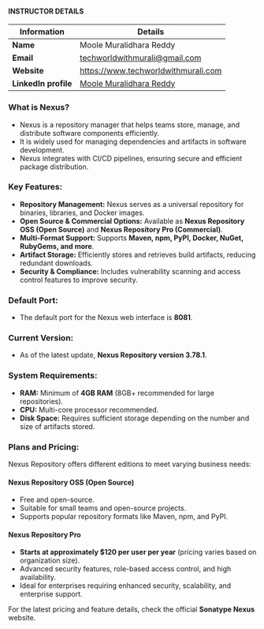 #### INSTRUCTOR DETAILS

|  Information             | Details                                                                      |
|----------------------    |------------------------------------------------------------------------------|
| **Name**                 | Moole Muralidhara Reddy                                                      |
| **Email**                | techworldwithmurali@gmail.com                                                |
| **Website**              | https://www.techworldwithmurali.com               |
| **LinkedIn profile**     | [Moole Muralidhara Reddy](https://www.linkedin.com/in/moole-muralidhara-reddy) |

### What is Nexus?  
- Nexus is a repository manager that helps teams store, manage, and distribute software components efficiently.
- It is widely used for managing dependencies and artifacts in software development.
- Nexus integrates with CI/CD pipelines, ensuring secure and efficient package distribution.  

### Key Features:  
- **Repository Management:** Nexus serves as a universal repository for binaries, libraries, and Docker images.  
- **Open Source & Commercial Options:** Available as **Nexus Repository OSS (Open Source)** and **Nexus Repository Pro (Commercial)**.  
- **Multi-Format Support:** Supports **Maven, npm, PyPI, Docker, NuGet, RubyGems, and more**.  
- **Artifact Storage:** Efficiently stores and retrieves build artifacts, reducing redundant downloads.  
- **Security & Compliance:** Includes vulnerability scanning and access control features to improve security.  

### Default Port:  
- The default port for the Nexus web interface is **8081**.  

### Current Version:  
- As of the latest update, **Nexus Repository version 3.78.1**.  

### System Requirements:  
- **RAM:** Minimum of **4GB RAM** (8GB+ recommended for large repositories).  
- **CPU:** Multi-core processor recommended.  
- **Disk Space:** Requires sufficient storage depending on the number and size of artifacts stored.  

### Plans and Pricing:  
Nexus Repository offers different editions to meet varying business needs:  

#### **Nexus Repository OSS (Open Source)**  
- Free and open-source.  
- Suitable for small teams and open-source projects.  
- Supports popular repository formats like Maven, npm, and PyPI.  

#### **Nexus Repository Pro**  
- **Starts at approximately $120 per user per year** (pricing varies based on organization size).  
- Advanced security features, role-based access control, and high availability.  
- Ideal for enterprises requiring enhanced security, scalability, and enterprise support.  

For the latest pricing and feature details, check the official **Sonatype Nexus** website.
